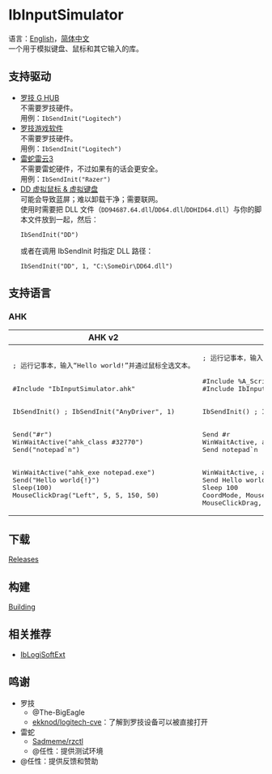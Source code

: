 # IbInputSimulator
语言：[English](README.md)，[简体中文](README.zh-Hans.md)  
一个用于模拟键盘、鼠标和其它输入的库。

## 支持驱动
* [罗技 G HUB](https://www.logitechg.com.cn/zh-cn/innovation/g-hub.html)  
  不需要罗技硬件。  
  用例：`IbSendInit("Logitech")`
* [罗技游戏软件](https://support.logi.com/hc/zh-cn/articles/360025298053)  
  不需要罗技硬件。  
  用例：`IbSendInit("Logitech")`
* [雷蛇雷云3](http://cn.razerzone.com/synapse-3)  
  不需要雷蛇硬件，不过如果有的话会更安全。  
  用例：`IbSendInit("Razer")`
* [DD 虚拟鼠标 & 虚拟键盘](https://github.com/ddxoft/master)  
  可能会导致蓝屏；难以卸载干净；需要联网。  
  使用时需要把 DLL 文件（`DD94687.64.dll`/`DD64.dll`/`DDHID64.dll`）与你的脚本文件放到一起，然后：
  ```ahk
  IbSendInit("DD")
  ```
  或者在调用 IbSendInit 时指定 DLL 路径：
  ```ahk
  IbSendInit("DD", 1, "C:\SomeDir\DD64.dll")
  ```

## 支持语言
### AHK
<table>
<thead><tr>
    <th>AHK v2</th>
    <th>AHK v1</th>
</tr></thead>
<tbody>
    <tr>
        <td><pre lang="ahk">; 运行记事本，输入“Hello world!”并通过鼠标全选文本。
<br/>
#Include "IbInputSimulator.ahk"
<br/>
IbSendInit() ; IbSendInit("AnyDriver", 1)
<br/>
Send("#r")
WinWaitActive("ahk_class #32770")
Send("notepad`n")
<br/>
WinWaitActive("ahk_exe notepad.exe")
Send("Hello world{!}")
Sleep(100)
MouseClickDrag("Left", 5, 5, 150, 50)</pre></td>
        <td><pre lang="ahk">; 运行记事本，输入“Hello world!”并通过鼠标全选文本。
<br/>
#Include %A_ScriptDir%
#Include IbInputSimulator.ahk
<br/>
IbSendInit() ; IbSendInit("AnyDriver", 1)
<br/>
Send #r
WinWaitActive, ahk_class #32770
Send notepad`n
<br/>
WinWaitActive, ahk_exe notepad.exe
Send Hello world{!}
Sleep 100
CoordMode, Mouse, Client
MouseClickDrag, Left, 5, 5, 150, 50</pre></td>
    </tr>
</tbody>
</table>

## 下载
[Releases](../../releases)

## 构建
[Building](README.md#Building)

## 相关推荐
* [IbLogiSoftExt](https://github.com/Chaoses-Ib/IbLogiSoftExt)

## 鸣谢
* 罗技
  * @The-BigEagle
  * [ekknod/logitech-cve](https://github.com/ekknod/logitech-cve)：了解到罗技设备可以被直接打开
* 雷蛇
  * [Sadmeme/rzctl](https://github.com/Sadmeme/rzctl)
  * @任性：提供测试环境
* @任性：提供反馈和赞助